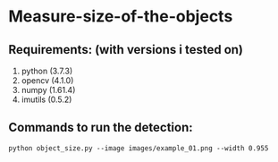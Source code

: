 # Measure-size-of-the-objects

## **Requirements: (with versions i tested on)**
 1. python          (3.7.3)
 2. opencv          (4.1.0)
 3. numpy           (1.61.4)
 4. imutils         (0.5.2)

 ## **Commands to run the detection:**
 ```
python object_size.py --image images/example_01.png --width 0.955
```
